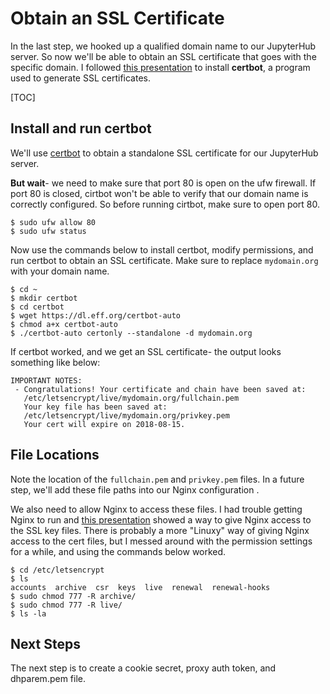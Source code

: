 # Obtain an SSL Certificate

In the last step, we hooked up a qualified domain name to our JupyterHub server. So now we'll be able to obtain an SSL certificate that goes with the specific domain. I followed [this presentation](https://www.slideshare.net/willingc/jupyterhub-tutorial-at-jupytercon) to install **certbot**, a program used to generate SSL certificates. 

[TOC]

## Install and run certbot

We'll use [certbot](https://certbot.eff.org/) to obtain a standalone SSL certificate for our JupyterHub server. 

**But wait**- we need to make sure that port 80 is open on the ufw firewall. If port 80 is closed, cirtbot won't be able to verify that our domain name is correctly configured. So before running cirtbot, make sure to open port 80.

```text
$ sudo ufw allow 80
$ sudo ufw status
```

Now use the commands below to install certbot, modify permissions, and run certbot to obtain an SSL certificate. Make sure to replace ```mydomain.org``` with your domain name.

```text.
$ cd ~
$ mkdir certbot
$ cd certbot
$ wget https://dl.eff.org/certbot-auto
$ chmod a+x certbot-auto
$ ./certbot-auto certonly --standalone -d mydomain.org
```

If certbot worked, and we get an SSL certificate- the output looks something like below:

```text
IMPORTANT NOTES:
 - Congratulations! Your certificate and chain have been saved at:
   /etc/letsencrypt/live/mydomain.org/fullchain.pem
   Your key file has been saved at:
   /etc/letsencrypt/live/mydomain.org/privkey.pem
   Your cert will expire on 2018-08-15. 
```

## File Locations

Note the location of the ```fullchain.pem``` and ```privkey.pem``` files. In a future step, we'll add these file paths into our Nginx configuration .

We also need to allow Nginx to access these files. I had trouble getting Nginx to run and [this presentation](https://www.youtube.com/watch?v=alaGteCPZU8&t=1721s) showed a way to give Nginx access to the SSL key files. There is probably a more "Linuxy" way of giving Nginx access to the cert files, but I messed around with the permission settings for a while, and using the commands below worked.

```text
$ cd /etc/letsencrypt
$ ls
accounts  archive  csr  keys  live  renewal  renewal-hooks
$ sudo chmod 777 -R archive/
$ sudo chmod 777 -R live/
$ ls -la
```

## Next Steps

The next step is to create a cookie secret, proxy auth token, and dhparem.pem file.

<br>

